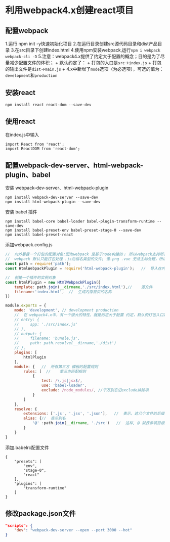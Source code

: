 # 利用webpack4.x创建react项目

## 配置webpack
1.运行 npm init -y快速初始化项目
2.在运行目录创建src源代码目录和dist产品目录
3.在src目录下创建index.html
4.使用npm安装webpack,运行`npm i webpack webpack-cli -D`
5.注意：webpack4.x提供了约定大于配置的概念；目的是为了尽量减少配置文件的体积；
	+ 默认约定了：
	+ 打包的入口是`src`->`index.js`
	+ 打包的输出文件是`dist`->`main.js`
	+ 4.x中新增了`mode`选项（为必选项），可选的值为：`development`和`production`

## 安装react
```
npm install react react-dom --save-dev
```

## 使用react
在index.js中输入
```
import React from 'react';
import ReactDOM from 'react-dom';
```

## 配置webpack-dev-server、html-webpack-plugin、babel
安装 webpack-dev-server、html-webpack-plugin
```
npm install webpack-dev-server --save-dev
npm install html-webpack-plugin --save-dev
```

安装 babel 插件
```
npm install babel-core babel-loader babel-plugin-transform-runtime --save-dev
npm install babel-preset-env babel-preset-stage-0 --save-dev
npm install babel-preset-react
```

添加webpack.config.js
``` webpack.config.js
//  向外暴露一个打包的配置对象;因为webpack 是基于node构建的； 所以webpack支持所有node API和语法
//  webpack 默认只能打包处理 .js后缀名类型的文件; 像.png .vue 无法主动处理，所以要配置第三方的loader;
const path = require('path');
const HtmlWebpackPlugin = require('html-webpack-plugin');   //  导入在内存中自动生成 index 页面的插件

//  创建一个插件的实例对象
const htmlPlugin = new HtmlWebpackPlugin({
    template: path.join(__dirname,'./src/index.html'),//    源文件
    filename:'index.html',  //  生成内存首页的名称
})

module.exports = {
    mode: 'development', // development production
    //  在 webpack4.x中，有一个很大的特性，就是约定大于配置 约定，默认的打包入口路径是 src -> index.js
    // entry: {
    //     app: './src/index.js'
    // },
    // output: {
    //     filename: 'bundle.js',
    //     path: path.resolve(__dirname,'./dist')
    // },
    plugins: [
        htmlPlugin
    ],
    module: {   //  所有第三方 模板的配置规则
        rules: [  //    第三方匹配规则
            {
                test: /\.js|jsx$/,
                use: 'babel-loader',
                exclude: /node_modules/, //千万别忘记exclude排除项
            }
        ]
    },
    resolve: {
        extensions: ['.js', '.jsx', '.json'],   //  表示，这几个文件的后缀名，可以省略不写
        alias: {//  表示别名
            '@' :path.join(__dirname, './src')   //  这样, @ 就表示项目根目录中 src 这一层路径
        }
    }
}
```

添加.babelrc配置文件
``` 
{
    "presets": [
        "env",
        "stage-0",
        "react"
    ],
    "plugins": [
        "transform-runtime"
    ]
}
```

## 修改package.json文件
``` json
"scripts": {
	"dev": "webpack-dev-server --open --port 3000 --hot"
}
```